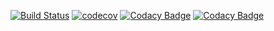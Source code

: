 [![Build Status](https://travis-ci.org/KithStrelets/HibernateJava.svg?branch=master)](https://travis-ci.org/KithStrelets/HibernateJava)
[![codecov](https://codecov.io/gh/KithStrelets/HibernateJava/branch/master/graph/badge.svg)](https://codecov.io/gh/KithStrelets/HibernateJava)
[![Codacy Badge](https://api.codacy.com/project/badge/Grade/4498e6def8de48968aa943af4654bc33)](https://www.codacy.com/app/KithStrelets/HibernateJava?utm_source=github.com&amp;utm_medium=referral&amp;utm_content=KithStrelets/HibernateJava&amp;utm_campaign=Badge_Grade)
[![Codacy Badge](https://api.codacy.com/project/badge/Coverage/4498e6def8de48968aa943af4654bc33)](https://www.codacy.com/app/KithStrelets/HibernateJava?utm_source=github.com&amp;utm_medium=referral&amp;utm_content=KithStrelets/HibernateJava&amp;utm_campaign=Badge_Coverage)